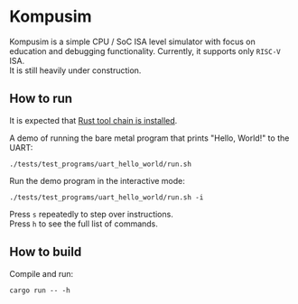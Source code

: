 # Kompusim

Kompusim is a simple CPU / SoC ISA level simulator with focus on education and debugging functionality. Currently, it supports only `RISC-V` ISA.  
It is still heavily under construction.

## How to run

It is expected that [Rust tool chain is installed](https://www.rust-lang.org/tools/install).

A demo of running the bare metal program that prints "Hello, World!" to the UART:
```
./tests/test_programs/uart_hello_world/run.sh
```

Run the demo program in the interactive mode:
```
./tests/test_programs/uart_hello_world/run.sh -i
```
Press `s` repeatedly to step over instructions.  
Press `h` to see the full list of commands.

## How to build
Compile and run:
```
cargo run -- -h
```
